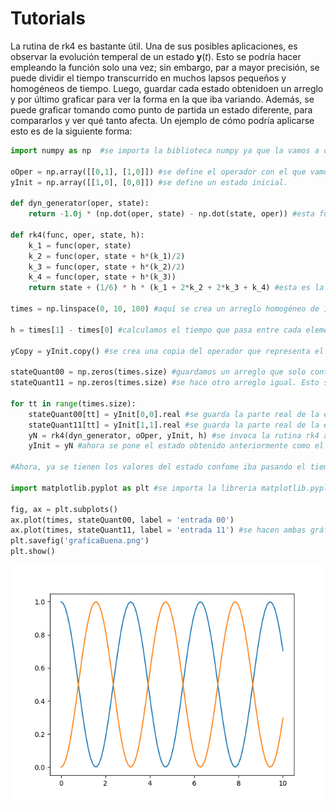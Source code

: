 # Tutorials

La rutina de rk4 es bastante útil. Una de sus posibles aplicaciones, es observar la evolución temperal de un estado $\textbf{y} (\textit{t})$. Esto se podría hacer empleando la función solo una vez; sin embargo, par a mayor precisión, se puede dividir el tiempo transcurrido en muchos lapsos pequeños y homogéneos de tiempo. Luego, guardar cada estado obtenidoen un arreglo y por último graficar para ver la forma en la que iba variando. Además, se puede graficar tomando como punto de partida un estado diferente, para compararlos y ver qué tanto afecta. Un ejemplo de cómo podría aplicarse esto es de la siguiente forma:

```python
import numpy as np  #se importa la biblioteca numpy ya que la vamos a ocupar para ciertos cálculos.

oOper = np.array([[0,1], [1,0]]) #se define el operador con el que vamos a trabajar.
yInit = np.array([[1,0], [0,0]]) #se define un estado inicial.

def dyn_generator(oper, state):
    return -1.0j * (np.dot(oper, state) - np.dot(state, oper)) #esta función es la que evalúa la dinámica a partir del operador y el estado.

def rk4(func, oper, state, h):
    k_1 = func(oper, state)
    k_2 = func(oper, state + h*(k_1)/2)
    k_3 = func(oper, state + h*(k_2)/2)
    k_4 = func(oper, state + h*(k_3))
    return state + (1/6) * h * (k_1 + 2*k_2 + 2*k_3 + k_4) #esta es la función que aplica el método rk4. 

times = np.linspace(0, 10, 100) #aquí se crea un arreglo homogéneo de 100 tiempos entre 0 y 10.

h = times[1] - times[0] #calculamos el tiempo que pasa entre cada elemento del arreglo, esto se puede hacer con cualesquiera dos elementos seguidos, ya que la lista es homogenéa.

yCopy = yInit.copy() #se crea una copia del operador que representa el estado inicial.

stateQuant00 = np.zeros(times.size) #guardamos un arreglo que solo contiene 0.0 y que tiene el tamaño del arreglo times que se definió anteriormete
stateQuant11 = np.zeros(times.size) #se hace otro arreglo igual. Esto se hace para guardar dos entradas diferentes de la matriz del estado inicial, para luego compararlas.

for tt in range(times.size):
    stateQuant00[tt] = yInit[0,0].real #se guarda la parte real de la entrada (0,0) de la matriz del estado inicial.
    stateQuant11[tt] = yInit[1,1].real #se guarda la parte real de la entrada (1,1) de la matriz del estado inicial. 
    yN = rk4(dyn_generator, oOper, yInit, h) #se invoca la rutina rk4 actuando sobre el el estado inicial.
    yInit = yN #ahora se pone el estado obtenido anteriormente como el estado inicial, para que en la siguiente iteración se evalúe con respecto a él.

#Ahora, ya se tienen los valores del estado confome iba pasando el tiempo, con dos puntos iniciales diferentes. 

import matplotlib.pyplot as plt #se importa la libreria matplotlib.pyplot para hacer las gráficas

fig, ax = plt.subplots()
ax.plot(times, stateQuant00, label = 'entrada 00')
ax.plot(times, stateQuant11, label = 'entrada 11') #se hacen ambas gráficas, cuando el estado iniciaba en la entrada (0,0) de la matriz del estado inicial y cuando iniciaba en la entrada (1,1)
plt.savefig('graficaBuena.png')
plt.show()
```

![gráfica](graficaBuena.png)

